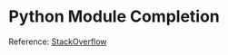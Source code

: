 # Python Module Completion

Reference: [StackOverflow](https://stackoverflow.com/questions/53269417/command-line-autocompletion-for-python-m-module)
